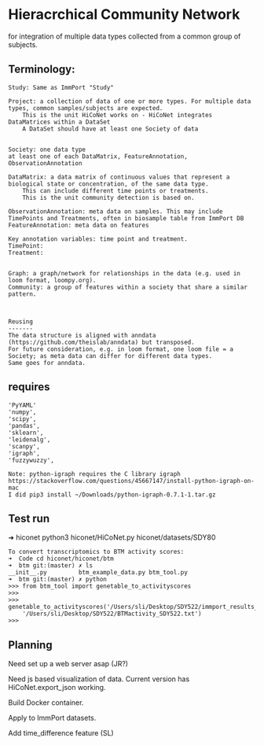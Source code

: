 # Hieracrchical Community Network
for integration of multiple data types collected from a common group of subjects.

## Terminology:
    Study: Same as ImmPort "Study"

    Project: a collection of data of one or more types. For multiple data types, common samples/subjects are expected.
        This is the unit HiCoNet works on - HiCoNet integrates DataMatrices within a DataSet
        A DataSet should have at least one Society of data


    Society: one data type
    at least one of each DataMatrix, FeatureAnnotation, ObservationAnnotation

    DataMatrix: a data matrix of continuous values that represent a biological state or concentration, of the same data type.
        This can include different time points or treatments.
        This is the unit community detection is based on.

    ObservationAnnotation: meta data on samples. This may include TimePoints and Treatments, often in biosample table from ImmPort DB
    FeatureAnnotation: meta data on features

    Key annotation variables: time point and treatment.
    TimePoint:
    Treatment:


    Graph: a graph/network for relationships in the data (e.g. used in loom format, loompy.org).
    Community: a group of features within a society that share a similar pattern.



    Reusing
    -------
    The data structure is aligned with anndata (https://github.com/theislab/anndata) but transposed.
    For future consideration, e.g. in loom format, one loom file = a Society; as meta data can differ for different data types.
    Same goes for anndata.


## requires
    'PyYAML'
    'numpy',
    'scipy',
    'pandas',
    'sklearn',
    'leidenalg',
    'scanpy',
    'igraph',
    'fuzzywuzzy',

    Note: python-igraph requires the C library igraph  
    https://stackoverflow.com/questions/45667147/install-python-igraph-on-mac
    I did pip3 install ~/Downloads/python-igraph-0.7.1-1.tar.gz



## Test run
➜  hiconet python3 hiconet/HiCoNet.py hiconet/datasets/SDY80

    To convert transcriptomics to BTM activity scores:
    ➜  Code cd hiconet/hiconet/btm
    ➜  btm git:(master) ✗ ls
    __init__.py         btm_example_data.py btm_tool.py
    ➜  btm git:(master) ✗ python
    >>> from btm_tool import genetable_to_activityscores
    >>> 
    >>> genetable_to_activityscores('/Users/sli/Desktop/SDY522/immport_results_SDY522_SDY522_Other_LAIV_Expression_Matrices.tsv', 
        '/Users/sli/Desktop/SDY522/BTMactivity_SDY522.txt')
    >>> 


## Planning
Need set up a web server asap (JR?)

Need js based visualization of data. 
Current version has HiCoNet.export_json working.

Build Docker container.

Apply to ImmPort datasets.

Add time_difference feature (SL)




